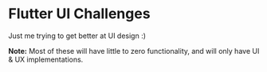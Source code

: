 # Flutter UI Challenges

Just me trying to get better at UI design :)

**Note:** Most of these will have little to zero functionality, and will only have UI & UX implementations.
